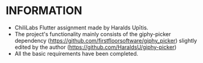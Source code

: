 # INFORMATION
- ChiliLabs Flutter assignment made by Haralds Upītis.
- The project's functionality mainly consists of the giphy-picker dependency (https://github.com/firstfloorsoftware/giphy_picker) slightly edited by the author (https://github.com/HaraldsU/giphy-picker)
- All the basic requirements have been completed.
